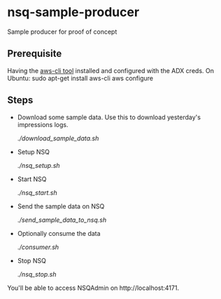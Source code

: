 # nsq-sample-producer
Sample producer for proof of concept

## Prerequisite
Having the [aws-cli tool](http://aws.amazon.com/cli/) installed and configured with the ADX creds.
On Ubuntu:
sudo apt-get install aws-cli
aws configure

## Steps

- Download some sample data. Use this to download yesterday's impressions logs.

    *./download_sample_data.sh*

- Setup NSQ

    *./nsq_setup.sh*

- Start NSQ

    *./nsq_start.sh*

- Send the sample data on NSQ

    *./send_sample_data_to_nsq.sh*

- Optionally consume the data

    *./consumer.sh*

- Stop NSQ

    *./nsq_stop.sh*


You'll be able to access NSQAdmin on http://localhost:4171.
